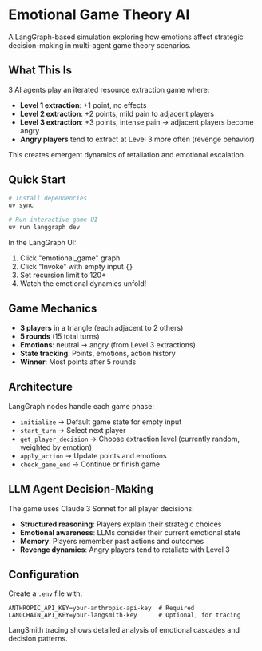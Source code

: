 # Emotional Game Theory AI

A LangGraph-based simulation exploring how emotions affect strategic decision-making in multi-agent game theory scenarios.

## What This Is

3 AI agents play an iterated resource extraction game where:
- **Level 1 extraction**: +1 point, no effects
- **Level 2 extraction**: +2 points, mild pain to adjacent players  
- **Level 3 extraction**: +3 points, intense pain → adjacent players become angry
- **Angry players** tend to extract at Level 3 more often (revenge behavior)

This creates emergent dynamics of retaliation and emotional escalation.

## Quick Start

```bash
# Install dependencies
uv sync

# Run interactive game UI
uv run langgraph dev
```

In the LangGraph UI:
1. Click "emotional_game" graph
2. Click "Invoke" with empty input `{}`  
3. Set recursion limit to 120+
4. Watch the emotional dynamics unfold!

## Game Mechanics

- **3 players** in a triangle (each adjacent to 2 others)
- **5 rounds** (15 total turns)
- **Emotions**: neutral → angry (from Level 3 extractions)
- **State tracking**: Points, emotions, action history
- **Winner**: Most points after 5 rounds

## Architecture

LangGraph nodes handle each game phase:
- `initialize` → Default game state for empty input
- `start_turn` → Select next player
- `get_player_decision` → Choose extraction level (currently random, weighted by emotion)
- `apply_action` → Update points and emotions
- `check_game_end` → Continue or finish game

## LLM Agent Decision-Making

The game uses Claude 3 Sonnet for all player decisions:
- **Structured reasoning**: Players explain their strategic choices
- **Emotional awareness**: LLMs consider their current emotional state
- **Memory**: Players remember past actions and outcomes
- **Revenge dynamics**: Angry players tend to retaliate with Level 3

## Configuration

Create a `.env` file with:
```
ANTHROPIC_API_KEY=your-anthropic-api-key  # Required
LANGCHAIN_API_KEY=your-langsmith-key      # Optional, for tracing
```

LangSmith tracing shows detailed analysis of emotional cascades and decision patterns.
